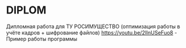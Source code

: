 # DIPLOM
Дипломная работа для ТУ РОСИМУЩЕСТВО (оптимизация работы в учёте кадров + шифрование файлов)
https://youtu.be/2lInUSeFuo8 -  Пример работы программы
